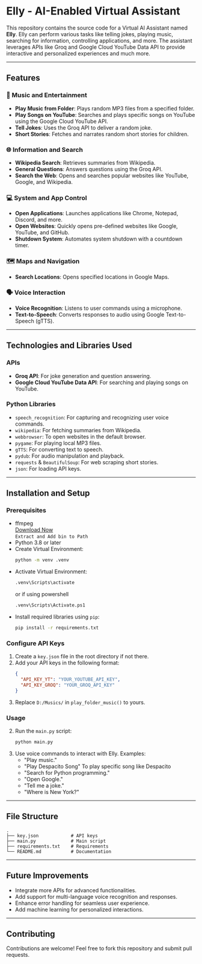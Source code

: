 # Elly - AI-Enabled Virtual Assistant

This repository contains the source code for a Virtual AI Assistant named **Elly**. Elly can perform various tasks like telling jokes, playing music, searching for information, controlling applications, and more. The assistant leverages APIs like Groq and Google Cloud YouTube Data API to provide interactive and personalized experiences and much more.

---

## Features

### 🎵 Music and Entertainment
- **Play Music from Folder**: Plays random MP3 files from a specified folder.
- **Play Songs on YouTube**: Searches and plays specific songs on YouTube using the Google Cloud YouTube API.
- **Tell Jokes**: Uses the Groq API to deliver a random joke.
- **Short Stories**: Fetches and narrates random short stories for children.

### 🌐 Information and Search
- **Wikipedia Search**: Retrieves summaries from Wikipedia.
- **General Questions**: Answers questions using the Groq API.
- **Search the Web**: Opens and searches popular websites like YouTube, Google, and Wikipedia.

### 💻 System and App Control
- **Open Applications**: Launches applications like Chrome, Notepad, Discord, and more.
- **Open Websites**: Quickly opens pre-defined websites like Google, YouTube, and GitHub.
- **Shutdown System**: Automates system shutdown with a countdown timer.

### 🗺 Maps and Navigation
- **Search Locations**: Opens specified locations in Google Maps.

### 🗣 Voice Interaction
- **Voice Recognition**: Listens to user commands using a microphone.
- **Text-to-Speech**: Converts responses to audio using Google Text-to-Speech (gTTS).

---

## Technologies and Libraries Used

### APIs
- **Groq API**: For joke generation and question answering.
- **Google Cloud YouTube Data API**: For searching and playing songs on YouTube.

### Python Libraries
- `speech_recognition`: For capturing and recognizing user voice commands.
- `wikipedia`: For fetching summaries from Wikipedia.
- `webbrowser`: To open websites in the default browser.
- `pygame`: For playing local MP3 files.
- `gTTS`: For converting text to speech.
- `pydub`: For audio manipulation and playback.
- `requests` & `BeautifulSoup`: For web scraping short stories.
- `json`: For loading API keys.

---

## Installation and Setup

### Prerequisites
- ffmpeg
  <br>
  <a href="#">Download Now</a>
  <br>
  `Extract and Add bin to Path`
- Python 3.8 or later
- Create Virtual Environment:
  ```bash
  python -m venv .venv
  ```
- Activate Virtual Environment:
  ```bash
  .venv\Scripts\activate
  ```
  or if using powershell
  ```bash
  .venv\Scripts\Activate.ps1
  ```
- Install required libraries using `pip`:
  ```bash
  pip install -r requirements.txt
  ```

### Configure API Keys
1. Create a `key.json` file in the root directory if not there.
2. Add your API keys in the following format:
   ```json
   {
     "API_KEY_YT": "YOUR_YOUTUBE_API_KEY",
     "API_KEY_GROQ": "YOUR_GROQ_API_KEY"
   }
   ```
3. Replace `D:/Musics/` in `play_folder_music()` to yours.

### Usage
2. Run the `main.py` script:
   ```bash
   python main.py
   ```
3. Use voice commands to interact with Elly. Examples:
   - "Play music."
   - "Play Despacito Song" To play specific song like Despacito
   - "Search for Python programming."
   - "Open Google."
   - "Tell me a joke."
   - "Where is New York?"

---

## File Structure
```
.
├── key.json            # API keys
├── main.py             # Main script
├── requirements.txt    # Requirements
└── README.md           # Documentation
```

---

## Future Improvements
- Integrate more APIs for advanced functionalities.
- Add support for multi-language voice recognition and responses.
- Enhance error handling for seamless user experience.
- Add machine learning for personalized interactions.

---

## Contributing
Contributions are welcome! Feel free to fork this repository and submit pull requests.
